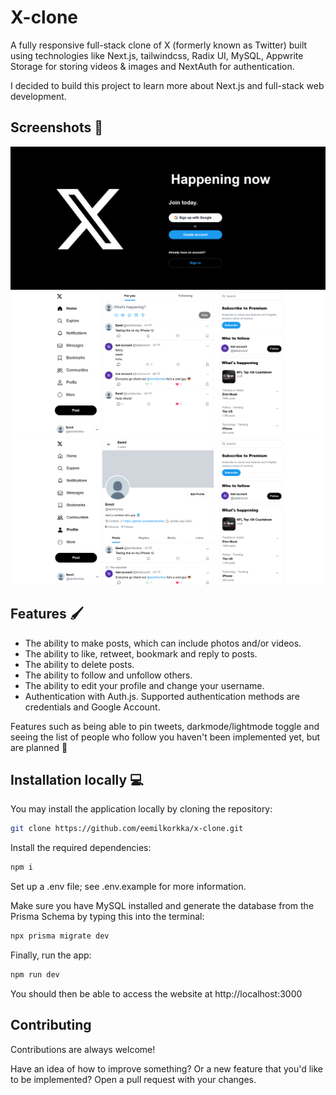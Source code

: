 
# X-clone

A fully responsive full-stack clone of X (formerly known as Twitter) built using technologies like Next.js, tailwindcss, Radix UI, MySQL, Appwrite Storage for storing videos & images and NextAuth for authentication. 

I decided to build this project to learn more about Next.js and full-stack web development. 

## Screenshots 📸

![Login / Signup page](https://github.com/eemilkorkka/x-clone/blob/main/public/Screenshot%202025-07-30%20205529.png)
![Home page](https://github.com/eemilkorkka/x-clone/blob/main/public/Screenshot%202025-07-30%20205312.png)
![Profile page](https://github.com/eemilkorkka/x-clone/blob/main/public/Screenshot%202025-07-30%20205345.png)

## Features 🖌️

- The ability to make posts, which can include photos and/or videos.
- The ability to like, retweet, bookmark and reply to posts.
- The ability to delete posts.
- The ability to follow and unfollow others.
- The ability to edit your profile and change your username.
- Authentication with Auth.js. Supported authentication methods are credentials and Google Account.

Features such as being able to pin tweets, darkmode/lightmode toggle and seeing the list of people who follow you haven't been implemented yet, but are planned 🚧




## Installation locally 💻

You may install the application locally by cloning the repository:

```bash
git clone https://github.com/eemilkorkka/x-clone.git
   ```

Install the required dependencies:

```bash
npm i
   ```

Set up a .env file; see .env.example for more information.

Make sure you have MySQL installed and generate the database from the Prisma Schema by typing this into the terminal: 

```bash
npx prisma migrate dev
   ```

Finally, run the app:

```bash
npm run dev
   ```

You should then be able to access the website at http://localhost:3000
## Contributing

Contributions are always welcome!

Have an idea of how to improve something? Or a new feature that you'd like to be implemented? Open a pull request with your changes.


